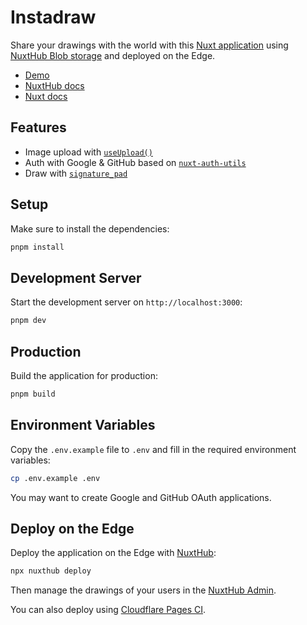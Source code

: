 # Instadraw

Share your drawings with the world with this [Nuxt application](https://nuxt.com) using [NuxtHub Blob storage](https://hub.nuxt.com/docs/storage/blob) and deployed on the Edge.

- [Demo](https://draw.nuxt.dev)
- [NuxtHub docs](https://hub.nuxt.com)
- [Nuxt docs](https://nuxt.com)

## Features

- Image upload with [`useUpload()`](https://hub.nuxt.com/docs/storage/blob)
- Auth with Google & GitHub based on [`nuxt-auth-utils`](https://github.com/Atinux/nuxt-auth-utils)
- Draw with [`signature_pad`](https://github.com/szimek/signature_pad)

## Setup

Make sure to install the dependencies:

```bash
pnpm install
```

## Development Server

Start the development server on `http://localhost:3000`:

```bash
pnpm dev
```

## Production

Build the application for production:

```bash
pnpm build
```

## Environment Variables

Copy the `.env.example` file to `.env` and fill in the required environment variables:

```bash
cp .env.example .env
```

You may want to create Google and GitHub OAuth applications.

## Deploy on the Edge

Deploy the application on the Edge with [NuxtHub](https://hub.nuxt.com):

```bash
npx nuxthub deploy
```

Then manage the drawings of your users in the [NuxtHub Admin](https://admin.hub.nuxt.com).

You can also deploy using [Cloudflare Pages CI](https://hub.nuxt.com/docs/getting-started/deploy#cloudflare-pages-ci).
